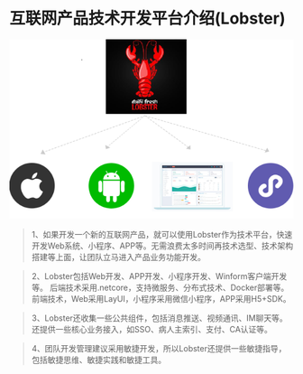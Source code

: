 # 互联网产品技术开发平台介绍(Lobster)

![Lobster](images/shuoming.png)

> 1、如果开发一个新的互联网产品，就可以使用Lobster作为技术平台，快速开发Web系统、小程序、APP等。无需浪费太多时间再技术选型、技术架构搭建等上面，让团队立马进入产品业务功能开发。

> 2、Lobster包括Web开发、APP开发、小程序开发、Winform客户端开发等。
后端技术采用.netcore，支持微服务、分布式技术、Docker部署等。
前端技术，Web采用LayUI，小程序采用微信小程序，APP采用H5+SDK。

> 3、Lobster还收集一些公共组件，包括消息推送、视频通讯、IM聊天等。还提供一些核心业务接入，如SSO、病人主索引、支付、CA认证等。

> 4、团队开发管理建议采用敏捷开发，所以Lobster还提供一些敏捷指导，包括敏捷思维、敏捷实践和敏捷工具。
